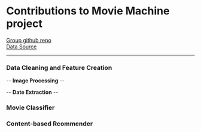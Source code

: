 # Contributions to Movie Machine project

[Group github repo](https://github.com/KanikaBhambi/Movie_Recommender)  
[Data Source](https://www.kaggle.com/rounakbanik/the-movies-dataset#movies_metadata.csv)
***

### Data Cleaning and Feature Creation

-- __Image Processing__ --

-- __Date Extraction__ --




### Movie Classifier

### Content-based Rcommender


